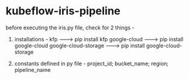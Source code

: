 # kubeflow-iris-pipeline

before executing the iris.py file, check for 2 things -
1. installations -
kfp                  ---> pip install kfp
google-cloud         ---> pip install google-cloud
google-cloud-storage ---> pip install google-cloud-storage

2. constants defined in py file - project_id; bucket_name; region; pipeline_name 
